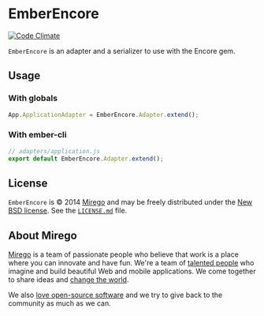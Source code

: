 # EmberEncore

[![Code Climate](http://img.shields.io/codeclimate/github/mirego/ember-encore.svg)](https://codeclimate.com/github/mirego/ember-encore)

`EmberEncore` is an adapter and a serializer to use with the Encore gem.

## Usage

### With globals

```js
App.ApplicationAdapter = EmberEncore.Adapter.extend();
```

### With ember-cli

```js
// adapters/application.js
export default EmberEncore.Adapter.extend();
```

## License

`EmberEncore` is © 2014 [Mirego](http://www.mirego.com) and may be freely distributed under the [New BSD license](http://opensource.org/licenses/BSD-3-Clause).
See the [`LICENSE.md`](https://github.com/mirego/ember-encore/blob/master/LICENSE.md) file.

## About Mirego

[Mirego](http://mirego.com) is a team of passionate people who believe that work is a place where you can innovate and have fun. We're a team of [talented people](http://life.mirego.com) who imagine and build beautiful Web and mobile applications. We come together to share ideas and [change the world](http://mirego.org).

We also [love open-source software](http://open.mirego.com) and we try to give back to the community as much as we can.
